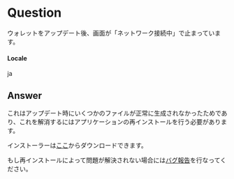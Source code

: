 # Question
ウォレットをアップデート後、画面が「ネットワーク接続中」で止まっています。
#### Locale
ja
## Answer
これはアップデート時にいくつかのファイルが正常に生成されなかったためであり、これを解消するにはアプリケーションの再インストールを行う必要があります。

インストーラーは[ここ](https://daedaluswallet.io/#download)からダウンロードできます。

もし再インストールによって問題が解決されない場合には[バグ報告](javascript:zE.activate())を行なってください。